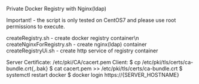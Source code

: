 Private Docker Registry with Nginx(ldap)

Important! - the script is only tested on CentOS7 and please use root permissions to execute.

createRegistry.sh - create docker registry container\n
createNginxForRegistry.sh - create nginx(ldap) container
createRegistryUi.sh - create http service of registry container

Server Certificate:
    /etc/pki/CA/cacert.pem
Client:
    $ cp /etc/pki/tls/certs/ca-bundle.crt{,.bak}
    $ cat cacert.pem >> /etc/pki/tls/certs/ca-bundle.crt
    $ systemctl restart docker
    $ docker login https://{SERVER_HOSTNAME}
